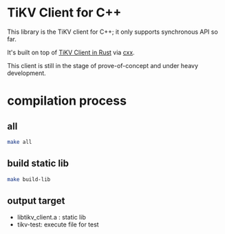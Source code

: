 # TiKV Client for C++

This library is the TiKV client for C++; it only supports synchronous API so far.

It's built on top of 
[TiKV Client in Rust](https://github.com/tikv/client-rust) via [cxx](https://github.com/dtolnay/cxx). 

This client is still in the stage of prove-of-concept and under heavy development.

# compilation process

## all

```bash
make all
```

## build static lib

```bash
make build-lib
```

## output target

- libtikv_client.a : static lib
- tikv-test: execute file for test
